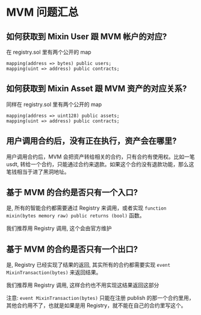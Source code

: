 # MVM 问题汇总

## 如何获取到 Mixin User 跟 MVM 帐户的对应?

在 registry.sol 里有两个公开的 map

```solidity
mapping(address => bytes) public users;
mapping(uint => address) public contracts;
```

## 如何获取到 Mixin Asset 跟 MVM 资产的对应关系?

同样在 registry.sol 里有两个公开的 map

```solidity
mapping(address => uint128) public assets;
mapping(uint => address) public contracts;
```

## 用户调用合约后，没有正在执行，资产会在哪里?

用户调用合约后，MVM 会把资产转给相关的合约，只有合约有使用权。比如一笔 usdt, 转给一个合约，只能通过合约来退款。如果这个合约没有退款功能，那么这笔钱相当于进了黑洞地址。

## 基于 MVM 的合约是否只有一个入口?

是, 所有的智能合约都需要通过 Registry 来调用，或者实现  `function mixin(bytes memory raw) public returns (bool)` 函数。

我们推荐用 Registry 调用, 这个会由官方维护

## 基于 MVM 的合约是否只有一个出口?

是, Registry 已经实现了结果的返回, 其实所有的合约都需要实现 `event MixinTransaction(bytes)` 来返回结果。

我们推荐用 Registry 调用, 这样合约也不用实现这结果返回这部分

注意: `event MixinTransaction(bytes)` 只能在注册 publish 的那一个合约里用，其他合约用不了，也就是如果是用 Registry，就不能在自己的合约里写这个。
